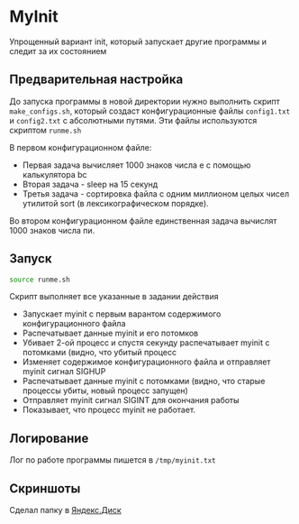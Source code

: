 # MyInit

Упрощенный вариант init, который запускает другие программы и следит за их состоянием

## Предварительная настройка

До запуска программы в новой директории нужно выполнить скрипт `make_configs.sh`, который создаст конфигурационные файлы `config1.txt` и `config2.txt` с абсолютными путями. Эти файлы используются скриптом `runme.sh`

В первом конфигурационном файле: 

* Первая задача вычисляет 1000 знаков числа e с помощью калькулятора bc
* Вторая задача - sleep на 15 секунд
* Третья задача - сортировка файла с одним миллионом целых чисел утилитой sort (в лексикографическом порядке).

Во втором конфигурационном файле единственная задача вычислят 1000 знаков числа пи.

## Запуск

```bash
source runme.sh
```

Скрипт выполняет все указанные в задании действия

* Запускает myinit с первым варантом содержимого конфигурационного файла
* Распечатывает данные myinit и его потомков
* Убивает 2-ой процесс и спустя секунду распечатывает myinit с потомками (видно, что убитый процесс
* Изменяет содержимое конфигурационного файла и отправляет myinit сигнал SIGHUP
* Распечатывает данные myinit с потомками (видно, что старые процессы убиты, новый процесс запущен)
* Отправляет myinit сигнал SIGINT для окончания работы
* Показывает, что процесс myinit не работает.

## Логирование

Лог по работе программы пишется в `/tmp/myinit.txt`

## Скриншоты

Сделал папку в [Яндекс.Диск](https://disk.yandex.ru/d/gZ5rr-E1o8xMYA)